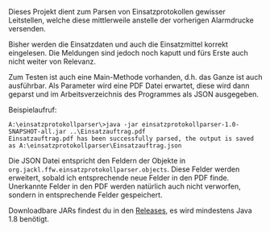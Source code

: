 Dieses Projekt dient zum Parsen von Einsatzprotokollen
gewisser Leitstellen, welche diese mittlerweile anstelle der 
vorherigen Alarmdrucke versenden.

Bisher werden die Einsatzdaten und auch die Einsatzmittel
korrekt eingelesen. Die Meldungen sind jedoch noch kaputt
und fürs Erste auch nicht weiter von Relevanz.

Zum Testen ist auch eine Main-Methode vorhanden, 
d.h. das Ganze ist auch ausführbar. Als Parameter wird eine PDF
Datei erwartet, diese wird dann geparst und im Arbeitsverzeichnis
des Programmes als JSON ausgegeben.

Beispielaufruf:
```
A:\einsatzprotokollparser\>java -jar einsatzprotokollparser-1.0-SNAPSHOT-all.jar ..\Einsatzauftrag.pdf
Einsatzauftrag.pdf has been successfully parsed, the output is saved as A:\einsatzprotokollparser\Einsatzauftrag.json
```
Die JSON Datei entspricht den Feldern der Objekte
in `org.jackl.ffw.einsatzprotokollparser.objects`. Diese Felder werden
erweitert, sobald ich entsprechende neue Felder in den PDF finde.
Unerkannte Felder in den PDF werden natürlich auch nicht verworfen,
sondern in entsprechende Felder gespeichert.

Downloadbare JARs findest du in den [Releases](https://github.com/fabicodes/einsatzprotokollparser/releases), es wird mindestens Java 1.8 benötigt.
